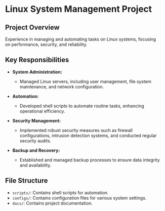 # Linux System Management Project

## Project Overview
Experience in managing and automating tasks on Linux systems, focusing on performance, security, and reliability.

## Key Responsibilities

- **System Administration:**
  - Managed Linux servers, including user management, file system maintenance, and network configuration.

- **Automation:**
  - Developed shell scripts to automate routine tasks, enhancing operational efficiency.

- **Security Management:**
  - Implemented robust security measures such as firewall configurations, intrusion detection systems, and conducted regular security audits.

- **Backup and Recovery:**
  - Established and managed backup processes to ensure data integrity and availability.

## File Structure
- `scripts/`: Contains shell scripts for automation.
- `configs/`: Contains configuration files for various system settings.
- `docs/`: Contains project documentation.


